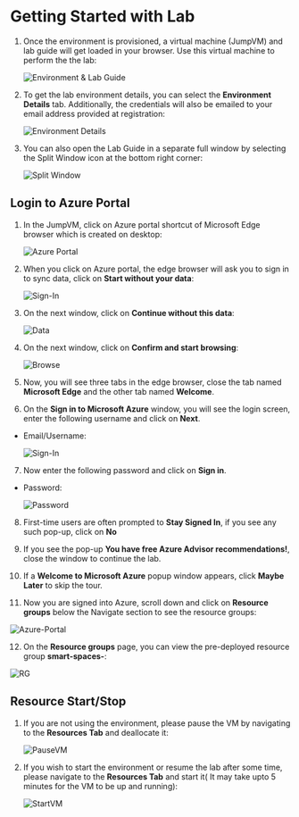 # Getting Started with Lab

1. Once the environment is provisioned, a virtual machine (JumpVM) and lab guide will get loaded in your browser. Use this virtual machine to perform the the lab:

   ![Environment & Lab Guide](https://github.com/CloudLabsAI-Azure/Azure-Synapse-Solution-Accelerator-Financial-Analytics-Customer-Revenue-Growth-Factor/blob/main/images/01.png?raw=true)

2. To get the lab environment details, you can select the **Environment Details** tab. Additionally, the credentials will also be emailed to your email address provided at registration:

   ![Environment Details](https://github.com/CloudLabsAI-Azure/Azure-Synapse-Solution-Accelerator-Financial-Analytics-Customer-Revenue-Growth-Factor/blob/main/images/02.png?raw=true)

3. You can also open the Lab Guide in a separate full window by selecting the Split Window icon at the bottom right corner:

   ![Split Window](https://github.com/CloudLabsAI-Azure/Azure-Synapse-Solution-Accelerator-Financial-Analytics-Customer-Revenue-Growth-Factor/blob/main/images/03.png?raw=true)

## Login to Azure Portal

1. In the JumpVM, click on Azure portal shortcut of Microsoft Edge browser which is created on desktop:

   ![Azure Portal](https://github.com/CloudLabsAI-Azure/Azure-Synapse-Solution-Accelerator-Financial-Analytics-Customer-Revenue-Growth-Factor/blob/main/images/04.png?raw=true)

2. When you click on Azure portal, the edge browser will ask you to sign in to sync data, click on **Start without your data**:

   ![Sign-In](https://github.com/CloudLabsAI-Azure/Azure-Synapse-Solution-Accelerator-Financial-Analytics-Customer-Revenue-Growth-Factor/blob/main/images/05.png?raw=true)

3. On the next window, click on **Continue without this data**:

   ![Data](https://github.com/CloudLabsAI-Azure/Azure-Synapse-Solution-Accelerator-Financial-Analytics-Customer-Revenue-Growth-Factor/blob/main/images/06.png?raw=true)

4. On the next window, click on **Confirm and start browsing**:

   ![Browse](https://github.com/CloudLabsAI-Azure/Azure-Synapse-Solution-Accelerator-Financial-Analytics-Customer-Revenue-Growth-Factor/blob/main/images/07.png?raw=true)

5. Now, you will see three tabs in the edge browser, close the tab named **Microsoft Edge** and the other tab named **Welcome**.

6. On the **Sign in to Microsoft Azure** window, you will see the login screen, enter the following username and click on **Next**.

* Email/Username: <inject key="AzureAdUserEmail"></inject>

    ![Sign-In](https://github.com/CloudLabsAI-Azure/Azure-Synapse-Solution-Accelerator-Financial-Analytics-Customer-Revenue-Growth-Factor/blob/main/images/08.png?raw=true)

7. Now enter the following password and click on **Sign in**.

* Password: <inject key="AzureAdUserPassword"></inject>

   ![Password](https://github.com/CloudLabsAI-Azure/Azure-Synapse-Solution-Accelerator-Financial-Analytics-Customer-Revenue-Growth-Factor/blob/main/images/09.png?raw=true)

8. First-time users are often prompted to **Stay Signed In**, if you see any such pop-up, click on **No**

9. If you see the pop-up **You have free Azure Advisor recommendations!**, close the window to continue the lab.

10. If a **Welcome to Microsoft Azure** popup window appears, click **Maybe Later** to skip the tour.

11. Now you are signed into Azure, scroll down and click on **Resource groups** below the Navigate section to see the resource groups:

   ![Azure-Portal](https://github.com/CloudLabsAI-Azure/Azure-Synapse-Solution-Accelerator-Financial-Analytics-Customer-Revenue-Growth-Factor/blob/main/images/10.png?raw=true)

12. On the **Resource groups** page, you can view the pre-deployed resource group **smart-spaces-<inject key ="DeploymentID"></inject>**:

   ![RG](https://github.com/CloudLabsAI-Azure/Azure-Synapse-Solution-Accelerator-Financial-Analytics-Customer-Revenue-Growth-Factor/blob/main/images/11.png?raw=true)

## Resource Start/Stop

1. If you are not using the environment, please pause the VM by navigating to the **Resources Tab** and deallocate it:

   ![PauseVM](https://github.com/CloudLabsAI-Azure/Azure-Synapse-Solution-Accelerator-Financial-Analytics-Customer-Revenue-Growth-Factor/blob/main/images/12.png?raw=true)

2. If you wish to start the environment or resume the lab after some time, please navigate to the **Resources Tab** and start it( It may take upto 5 minutes for the VM to be up and running):

   ![StartVM](https://github.com/CloudLabsAI-Azure/Azure-Synapse-Solution-Accelerator-Financial-Analytics-Customer-Revenue-Growth-Factor/blob/main/images/13.png?raw=true)

